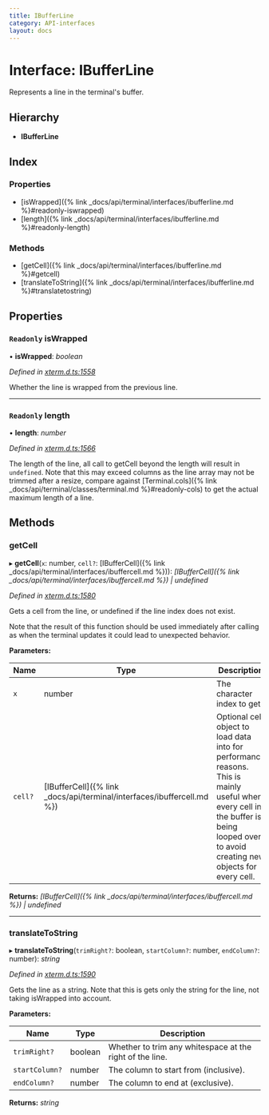 ```yaml
---
title: IBufferLine
category: API-interfaces
layout: docs
---
```



# Interface: IBufferLine

Represents a line in the terminal's buffer.

## Hierarchy

* **IBufferLine**

## Index

### Properties

* [isWrapped]({% link _docs/api/terminal/interfaces/ibufferline.md %}#readonly-iswrapped)
* [length]({% link _docs/api/terminal/interfaces/ibufferline.md %}#readonly-length)

### Methods

* [getCell]({% link _docs/api/terminal/interfaces/ibufferline.md %}#getcell)
* [translateToString]({% link _docs/api/terminal/interfaces/ibufferline.md %}#translatetostring)

## Properties

### `Readonly` isWrapped

• **isWrapped**: *boolean*

*Defined in [xterm.d.ts:1558](https://github.com/xtermjs/xterm.js/blob/5.5.0/typings/xterm.d.ts#L1558)*

Whether the line is wrapped from the previous line.

___

### `Readonly` length

• **length**: *number*

*Defined in [xterm.d.ts:1566](https://github.com/xtermjs/xterm.js/blob/5.5.0/typings/xterm.d.ts#L1566)*

The length of the line, all call to getCell beyond the length will result
in `undefined`. Note that this may exceed columns as the line array may
not be trimmed after a resize, compare against [Terminal.cols]({% link _docs/api/terminal/classes/terminal.md %}#readonly-cols) to
get the actual maximum length of a line.

## Methods

###  getCell

▸ **getCell**(`x`: number, `cell?`: [IBufferCell]({% link _docs/api/terminal/interfaces/ibuffercell.md %})): *[IBufferCell]({% link _docs/api/terminal/interfaces/ibuffercell.md %}) | undefined*

*Defined in [xterm.d.ts:1580](https://github.com/xtermjs/xterm.js/blob/5.5.0/typings/xterm.d.ts#L1580)*

Gets a cell from the line, or undefined if the line index does not exist.

Note that the result of this function should be used immediately after
calling as when the terminal updates it could lead to unexpected
behavior.

**Parameters:**

Name | Type | Description |
------ | ------ | ------ |
`x` | number | The character index to get. |
`cell?` | [IBufferCell]({% link _docs/api/terminal/interfaces/ibuffercell.md %}) | Optional cell object to load data into for performance reasons. This is mainly useful when every cell in the buffer is being looped over to avoid creating new objects for every cell.  |

**Returns:** *[IBufferCell]({% link _docs/api/terminal/interfaces/ibuffercell.md %}) | undefined*

___

###  translateToString

▸ **translateToString**(`trimRight?`: boolean, `startColumn?`: number, `endColumn?`: number): *string*

*Defined in [xterm.d.ts:1590](https://github.com/xtermjs/xterm.js/blob/5.5.0/typings/xterm.d.ts#L1590)*

Gets the line as a string. Note that this is gets only the string for the
line, not taking isWrapped into account.

**Parameters:**

Name | Type | Description |
------ | ------ | ------ |
`trimRight?` | boolean | Whether to trim any whitespace at the right of the line. |
`startColumn?` | number | The column to start from (inclusive). |
`endColumn?` | number | The column to end at (exclusive).  |

**Returns:** *string*
